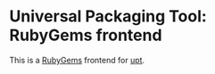 # Universal Packaging Tool: RubyGems frontend
This is a [RubyGems](https://rubygems.org/) frontend for [upt](https://pypi.python.org/pypi/upt).

